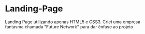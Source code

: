 # Landing-Page
 Landing Page utilizando apenas HTML5 e CSS3. Criei uma empresa fantasma chamada "Future Network" para dar ênfase ao projeto
